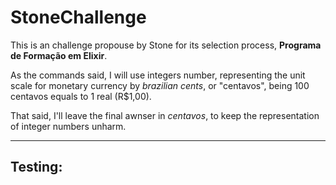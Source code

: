 # StoneChallenge

This is an challenge propouse by Stone for its selection process, **Programa de Formação em Elixir**.

As the commands said, I will use integers number, representing the unit scale for monetary currency by *brazilian cents*, or "centavos", being 100 centavos equals to 1 real (R$1,00).

That said, I'll leave the final awnser in *centavos*, to keep the representation of integer numbers unharm.

---

## **Testing**:


